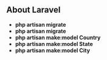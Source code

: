 ## About Laravel

- **php artisan migrate**
- **php artisan migrate**
- **php artisan make:model Country**
- **php artisan make:model State**
- **php artisan make:model City**
